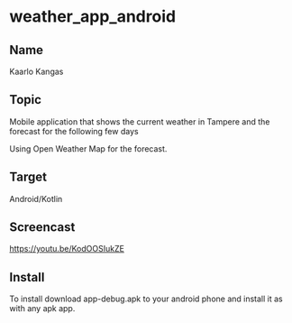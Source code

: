 # weather_app_android

## Name
Kaarlo Kangas

## Topic
Mobile application that shows the current weather in Tampere and the forecast for the following few days

Using Open Weather Map for the forecast.

## Target

Android/Kotlin

## Screencast
https://youtu.be/KodOOSIukZE

## Install
To install download app-debug.apk to your android phone and install it as with any apk app.
